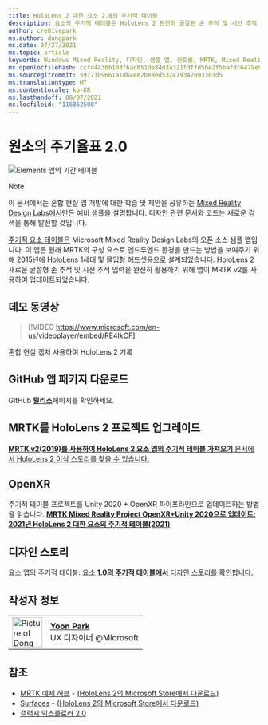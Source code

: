 ```yaml
---
title: HoloLens 2 대한 요소 2.0의 주기적 테이블
description: 요소의 주기적 테이블은 HoloLens 2 완전히 굴절된 손 추적 및 시선 추적 입력을 위해 업데이트된 샘플 앱입니다.
author: cre8ivepark
ms.author: dongpark
ms.date: 07/27/2021
ms.topic: article
keywords: Windows Mixed Reality, 디자인, 샘플 앱, 컨트롤, MRTK, Mixed Reality Toolkit, Unity, 샘플 앱, 예제 앱, 오픈 소스, Microsoft Store, HoloLens, 혼합 현실 헤드셋, windows mixed reality 헤드셋, 가상 현실 헤드셋, OpenXR, Open XR, Unity
ms.openlocfilehash: ccfd443bb103f6ac051de84d3a321f3ffd5be2f5bafdc6479e9f67a03771d386
ms.sourcegitcommit: 5977109661a1db4ee2be8ed532479342093303d5
ms.translationtype: MT
ms.contentlocale: ko-KR
ms.lasthandoff: 08/07/2021
ms.locfileid: "116862598"
---
```

# <a name="periodic-table-of-the-elements-20"></a>원소의 주기율표 2.0
![Elements 앱의 기간 테이블](../images/MRDL_PeriodicTable.jpg)

>[!NOTE]
>이 문서에서는 혼합 현실 앱 개발에 대한 학습 및 제안을 공유하는 [Mixed Reality Design Labs에서](https://github.com/Microsoft/MRDesignLabs_Unity)만든 예비 샘플을 설명합니다. 디자인 관련 문서와 코드는 새로운 검색을 통해 발전할 것입니다.

[주기적 요소 테이블은](https://github.com/Microsoft/MRDesignLabs_Unity_PeriodicTable) Microsoft Mixed Reality Design Labs의 오픈 소스 샘플 앱입니다. 이 앱은 원래 MRTK의 구성 요소로 엔드투엔드 환경을 만드는 방법을 보여주기 위해 2015년에 HoloLens 1세대 및 몰입형 헤드셋용으로 설계되었습니다. HoloLens 2 새로운 굴절형 손 추적 및 시선 추적 입력을 완전히 활용하기 위해 앱이 MRTK v2를 사용하여 업데이트되었습니다. 

## <a name="demo-video"></a>데모 동영상 
> [!VIDEO https://www.microsoft.com/en-us/videoplayer/embed/RE4IkCF]

혼합 현실 캡처 사용하여 HoloLens 2 기록

## <a name="download-the-app-package-from-github"></a>GitHub 앱 패키지 다운로드
GitHub <a href="https://github.com/microsoft/MRDL_Unity_PeriodicTable/releases" target="_blank">**릴리스**</a>페이지를 확인하세요.

## <a name="upgrading-the-project-for-hololens-2-with-mrtk"></a>MRTK를 HoloLens 2 프로젝트 업그레이드
<a href="https://dongyoonpark.medium.com/bringing-the-periodic-table-of-the-elements-app-to-hololens-2-with-mrtk-v2-a6e3d8362158" target="_blank"> **MRTK v2(2019)를 사용하여 HoloLens 2 요소 앱의 주기적 테이블 가져오기** 문서에서 HoloLens 2 이식 스토리를 찾을 수 있습니다.</a>

## <a name="openxr"></a>OpenXR 
주기적 테이블 프로젝트를 Unity 2020 + OpenXR 파이프라인으로 업데이트하는 방법을 읽습니다. <a href="https://dongyoonpark.medium.com/updating-mrtk-mixed-reality-project-to-openxr-unity-2020-periodic-table-of-the-elements-4cf55b0479a4" target="_blank"> **MRTK Mixed Reality Project OpenXR+Unity 2020으로 업데이트: 2021년 HoloLens 2 대한 요소의 주기적 테이블(2021)**</a>

## <a name="design-story"></a>디자인 스토리 
요소 앱의 주기적 테이블: 요소 [ **1.0의 주기적 테이블에서** 디자인 스토리를 확인합니다.](periodic-table-of-the-elements.md)

## <a name="about-the-author"></a>작성자 정보

<table style="border-collapse:collapse" padding-left="0px">
<tr>
<td style="border-style: none" width="60px"><img alt="Picture of Dong Yoon Park" width="60" height="60" src="images/dongyoonpark.jpg"></td>
<td style="border-style: none"><a href="http://dongyoonpark.com" target="_blank"><b>Yoon Park</b></a><br>UX 디자이너 @Microsoft</td>
</tr>
</table>

## <a name="see-also"></a>참조

* [MRTK 예제 허브](/windows/mixed-reality/mrtk-unity/features/example-scenes/example-hub) - [(HoloLens 2의 Microsoft Store에서 다운로드)](https://www.microsoft.com/en-us/p/mrtk-examples-hub/9mv8c39l2sj4)
* [Surfaces](sampleapp-surfaces.md) - [(HoloLens 2의 Microsoft Store에서 다운로드)](https://www.microsoft.com/en-us/p/surfaces/9nvkpv3sk3x0)
* [갤럭시 익스플로러 2.0](galaxy-explorer-update.md)
